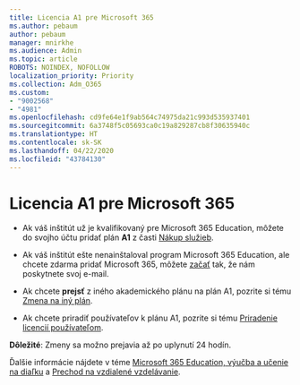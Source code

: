 ```yaml
---
title: Licencia A1 pre Microsoft 365
ms.author: pebaum
author: pebaum
manager: mnirkhe
ms.audience: Admin
ms.topic: article
ROBOTS: NOINDEX, NOFOLLOW
localization_priority: Priority
ms.collection: Adm_O365
ms.custom:
- "9002568"
- "4981"
ms.openlocfilehash: cd9fe64e1f9ab564c74975da21c993d535937401
ms.sourcegitcommit: 6a3748f5c05693ca0c19a829287cb8f30635940c
ms.translationtype: HT
ms.contentlocale: sk-SK
ms.lasthandoff: 04/22/2020
ms.locfileid: "43784130"
---
```

# <a name="a1-license-for-microsoft-365"></a>Licencia A1 pre Microsoft 365


- Ak váš inštitút už je kvalifikovaný pre Microsoft 365 Education, môžete do svojho účtu pridať plán **A1** z časti [Nákup služieb](https://docs.microsoft.com/microsoft-365/commerce/buy-another-subscription?view=o365-worldwide#buy-another-subscription). 

- Ak váš inštitút ešte nenainštaloval program Microsoft 365 Education, ale chcete zdarma pridať Microsoft 365, môžete [začať](https://www.microsoft.com/education/products/office) tak, že nám poskytnete svoj e-mail. 

- Ak chcete **prejsť** z iného akademického plánu na plán A1, pozrite si tému [Zmena na iný plán](https://docs.microsoft.com/microsoft-365/commerce/subscriptions/switch-plans-manually). 

- Ak chcete priradiť používateľov k plánu A1, pozrite si tému [Priradenie licencií používateľom](https://docs.microsoft.com/microsoft-365/admin/manage/assign-licenses-to-users). 

**Dôležité**: Zmeny sa možno prejavia až po uplynutí 24 hodín. 

Ďalšie informácie nájdete v téme [Microsoft 365 Education, výučba a učenie na diaľku](https://support.office.com/article/remote-teaching-and-learning-in-office-365-education-f651ccae-7b65-478b-8366-51bb884025c4) a [Prechod na vzdialené vzdelávanie](https://www.microsoft.com/education/remote-learning). 
